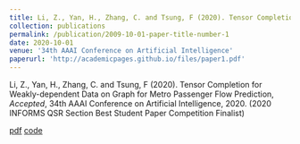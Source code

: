 ```yaml
---
title: Li, Z., Yan, H., Zhang, C. and Tsung, F (2020). Tensor Completion for Weakly-dependent Data on Graph for Metro Passenger Flow Prediction
collection: publications
permalink: /publication/2009-10-01-paper-title-number-1
date: 2020-10-01
venue: '34th AAAI Conference on Artificial Intelligence'
paperurl: 'http://academicpages.github.io/files/paper1.pdf'
---
```

Li, Z., Yan, H., Zhang, C. and Tsung, F (2020). Tensor Completion for Weakly-dependent Data on Graph for Metro Passenger Flow Prediction,
*Accepted*, 34th AAAI Conference on Artificial Intelligence, 2020. (2020 INFORMS QSR Section Best Student Paper Competition Finalist)

[pdf](http://academicpages.github.io/files/paper1.pdf)   [code](https://github.com/thuie-isda)
